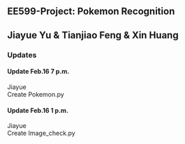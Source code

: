 ## EE599-Project: Pokemon Recognition
Jiayue Yu & Tianjiao Feng & Xin Huang  
---  
### Updates
#### Update Feb.16 7 p.m.
Jiayue  
Create Pokemon.py

#### Update Feb.16 1 p.m.
Jiayue  
Create Image_check.py

